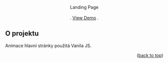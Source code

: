 <div align="center">


  <p align="center">
    Landing Page
    <br />
    <br />
    .
    <a href="https://landing-amimation-page.netlify.app/">View Demo</a>
    .
  </p>
</div>


<!-- ABOUT THE PROJECT -->
## O projektu

Animace hlavní stránky použitá Vanila JS.

<p align="right">(<a href="#top">back to top</a>)</p>




